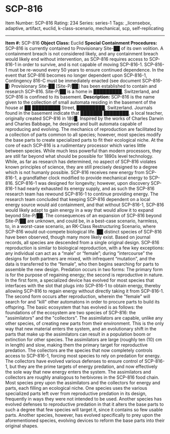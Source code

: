# SCP-816
Item Number: SCP-816
Rating: 234
Series: series-1
Tags: _licensebox, adaptive, artifact, euclid, k-class-scenario, mechanical, scp, self-replicating

---

**Item #:** SCP-816
**Object Class:** Euclid
**Special Containment Procedures:** SCP-816 is currently contained to Provisionary Site-██ of its own volition. A containment breach is not considered likely, and any containment breach would likely end without intervention, as SCP-816 requires access to SCP-816-1 in order to survive, and is not capable of moving SCP-816-1. SCP-816-1 must be re-wound every 50 years to ensure continued dependence. In the event that SCP-816 becomes no longer dependent upon SCP-816-1, Contingency 816-C must be immediately enacted (see document SCP-816-█) Provisionary Site-██ [Site-P/██] has been established to contain and research SCP-816. Site-P/██ is a home in █████████, Switzerland, and SCP-816 is confined to its basement.
**Description:** SCP-816 is the name given to the collection of small automata residing in the basement of the house at ██ █████████ Street, █████████, Switzerland. Journals found in the basement indicate that ███████ ████████, a local teacher, originally created SCP-816 in 189█. Inspired by the works of Charles Darwin and Charles Babbage, he designed and built automata capable of reproducing and evolving. The mechanics of reproduction are facilitated by a collection of parts common to all species; however, most species modify the base parts to create specialized parts to fit their ecological niche.
At the core of each SCP-816 is a rudimentary processor which varies little between species. While much less powerful than modern processors, they are still far beyond what should be possible for 1890s level technology. While, as far as research has determined, no aspect of SCP-816 violates known principles of science, they are still precisely designed to a degree which is not humanly possible.
SCP-816 receives new energy from SCP-816-1, a grandfather clock modified to provide mechanical energy to SCP-816. SCP-816-1 was designed for longevity; however, upon discovery SCP-816-1 had nearly exhausted its energy supply, and as such the SCP-816 research team has rewound SCP-816-1 to continue providing energy. The research team concluded that keeping SCP-816 dependent on a local energy source would aid containment, and that without SCP-816-1, SCP-816 would likely adapt to gain energy in a way that would allow it to expand beyond Site-P/██. The consequences of an expansion of SCP-816 beyond Site-P/██ are unknown, and could be, in a best-case scenario, harmless, to, in a worst-case scenario, an RK-Class Restructuring Scenario, where SCP-816 would out-compete biological life.
██ distinct species of SCP-816 have been observed, though many more likely exist. Based on journal records, all species are descended from a single original design. SCP-816 reproduction is similar to biological reproduction, with a few key exceptions: any individual can act as a “male” or “female”; during “intercourse” the designs for both partners are mixed, with infrequent “mutation”, and the data is transferred to the “female”, who then begins searching for parts to assemble the new design.
Predation occurs in two forms: The primary form is for the purpose of regaining energy; the second is reproductive in nature. In the first form, a specialized device has evolved for most species that interfaces with the slot that plugs into SCP-816-1 to obtain energy, thereby allowing SCP-816 to regain energy without directly taking it from SCP-816-1. The second form occurs after reproduction, wherein the "female" will search for and "kill" other automatons in order to procure parts to build its offspring.
The basic ecosystem that has evolved is as follows: the foundations of the ecosystem are two species of SCP-816: the "assimilators" and the "collectors". The assimilators are capable, unlike any other species, of creating new parts from their environment. This is the only way that new material enters the system, and an evolutionary shift in the parts that make up the assimilators can result in a population boom or extinction for other species. The assimilators are large (roughly ten (10) cm in length) and slow, making them the primary target for reproductive predation. The collectors are the species that now completely controls access to SCP-816-1, forcing most species to rely on predation for energy. The collectors have evolved various defenses to ensure control of SCP-816-1, but they are the prime targets of energy predation, and now effectively the sole way that new energy enters the system. The assimilators and collectors are roughly analogous to herbivores in the SCP-816 food chain.
Most species prey upon the assimilators and the collectors for energy and parts, each filling an ecological niche. One species uses the various specialized parts left over from reproductive predation in its design, frequently in ways they were not intended to be used. Another species has evolved defenses to reproductive predation in that it alters the base parts to such a degree that few species will target it, since it contains so few usable parts. Another species, however, has evolved specifically to prey upon the aforementioned species, evolving devices to reform the base parts into their original shapes.